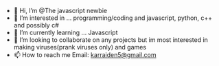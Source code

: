 - 👋 Hi, I’m @The javascript newbie
- 👀 I’m interested in ... programming/coding and javascript, python, c++ and possibly c#
- 🌱 I’m currently learning ... Javascript
- 💞️ I’m looking to collaborate on any projects but im most interested in making viruses(prank viruses only) and games
- 📫 How to reach me Email: karraiden5@gmail.com   

<!---
Thejavascriptnewbie/Thejavascriptnewbie is a ✨ special ✨ repository because its `README.md` (this file) appears on your GitHub profile.
You can click the Preview link to take a look at your changes.
--->
